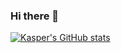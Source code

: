 ### Hi there 👋

<!--
**nilssen98/nilssen98** is a ✨ _special_ ✨ repository because its `README.md` (this file) appears on your GitHub profile.

Here are some ideas to get you started:

- 🔭 I’m currently working on ...
- 🌱 I’m currently learning ...
- 👯 I’m looking to collaborate on ...
- 🤔 I’m looking for help with ...
- 💬 Ask me about ...
- 📫 How to reach me: ...
- 😄 Pronouns: ...
- ⚡ Fun fact: ...
-->

[![Kasper's GitHub stats](https://github-readme-stats.vercel.app/api?username=nilssen98)](https://github.com/anuraghazra/github-readme-stats)
